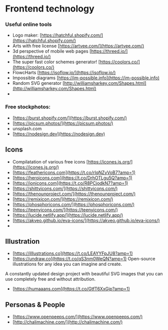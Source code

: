 # Frontend technology

### Useful online tools

* Logo maker: [https://hatchful.shopify.com/](https://hatchful.shopify.com/) 
* Arts with free license [https://artvee.com/](https://artvee.com/)
* 3d perspective of mobile web pages [https://threed.io/](https://threed.io/)
* The super fast color schemes generator! [https://coolors.co/](https://coolors.co/)
* FlowcHarts [https://isoflow.io/](https://isoflow.io/)
* Impossible diagrams [https://im-possible.info](https://im-possible.info)
* Random  SVG generator [http://williamsharkey.com/Shapes.html](http://williamsharkey.com/Shapes.html)
* 
### Free stockphotos:

* [https://burst.shopify.com/](https://burst.shopify.com/)
* [https://picsum.photos/](https://picsum.photos/)
* unsplash.com
* [https://nodesign.dev](https://nodesign.dev)

## Icons

* Compilatation of various free icons [https://icones.js.org/](https://icones.js.org/)
*  [https://feathericons.com](https://t.co/rIqNZyVoB7?amp=1)
* [https://heroicons.com](https://t.co/DrhOTLgu5Q?amp=1) 
* [https://ionicons.com](https://t.co/R8PCjodkN7?amp=1) 
* [https://shittyicons.com/](https://shittyicons.com/)
* [https://thenounproject.com/](https://thenounproject.com/)
* [https://remixicon.com/](https://remixicon.com/)
* [https://phosphoricons.com/](https://phosphoricons.com/)
* [https://teenyicons.com/](https://teenyicons.com/)
* [https://lucide.netlify.app/](https://lucide.netlify.app/)
* [https://akveo.github.io/eva-icons/](https://akveo.github.io/eva-icons/)
* 
## Illustration 

* [https://illlustrations.co](https://t.co/LEAYYFpJU8?amp=1) 
*  [https://undraw.co](https://t.co/qS3nm0WeQN?amp=1) Open-source illustrations for any idea you can imagine and create.

  A constantly updated design project with beautiful SVG images that you can use completely free and without attribution.

*  [https://humaaans.com](https://t.co/GtfT6XxGjp?amp=1)

## Personas & People

* [https://www.openpeeps.com/](https://www.openpeeps.com/)
* [http://chalimachine.com/](http://chalimachine.com/)











